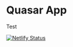# Quasar App

Test

[![Netlify Status](https://api.netlify.com/api/v1/badges/28c83544-fca5-495a-9be1-57145bfe90b6/deploy-status)](https://app.netlify.com/sites/arbaro-token/deploys)